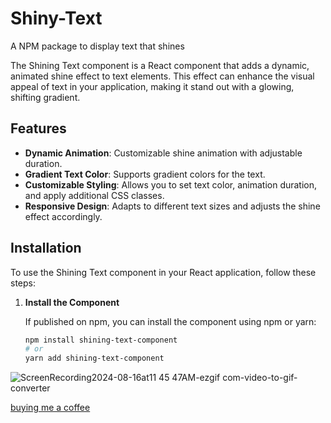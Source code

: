 # Shiny-Text

A NPM package to display text that shines

The Shining Text component is a React component that adds a dynamic, animated shine effect to text elements. This effect can enhance the visual appeal of text in your application, making it stand out with a glowing, shifting gradient.

## Features

- **Dynamic Animation**: Customizable shine animation with adjustable duration.
- **Gradient Text Color**: Supports gradient colors for the text.
- **Customizable Styling**: Allows you to set text color, animation duration, and apply additional CSS classes.
- **Responsive Design**: Adapts to different text sizes and adjusts the shine effect accordingly.

## Installation

To use the Shining Text component in your React application, follow these steps:

1. **Install the Component**

   If published on npm, you can install the component using npm or yarn:

   ```bash
   npm install shining-text-component
   # or
   yarn add shining-text-component
   ```
![ScreenRecording2024-08-16at11 45 47AM-ezgif com-video-to-gif-converter](https://github.com/user-attachments/assets/47b2e461-db9e-42d8-baf0-5a32bd3490b7)

[buying me a coffee](https://buymeacoffee.com/samjakshtis)
